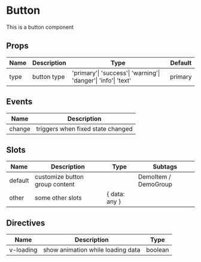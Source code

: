 # Button

This is a button component


## Props

| Name | Description | Type | Default |
|----- |------------ |----- | ------- |
| type | button type | 'primary'\| 'success'\| 'warning'\| 'danger'\| 'info'\| 'text'  | primary |



## Events

| Name | Description |
|----- | ----------- |
| change | triggers when fixed state changed |

## Slots

| Name | Description | Type | Subtags |
| ---- | ----------- | ---- | ------- |
| default | customize button group content || DemoItem / DemoGroup |
| other | some other slots | { data: any } ||

## Directives

| Name | Description | Type |
| ---- | ----------- | ---- |
| v-loading | show animation while loading data | boolean |
